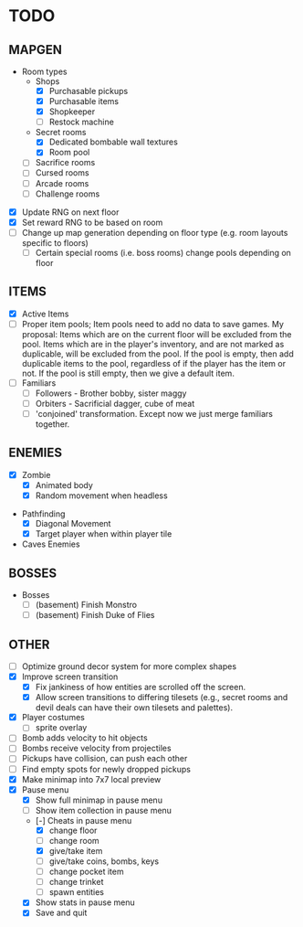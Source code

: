 # TODO

## MAPGEN

- Room types
    * Shops
        * [X] Purchasable pickups
        * [X] Purchasable items
        * [X] Shopkeeper
        * [ ] Restock machine
    * Secret rooms
        * [X] Dedicated bombable wall textures
        * [X] Room pool
    * [ ] Sacrifice rooms
    * [ ] Cursed rooms
    * [ ] Arcade rooms
    * [ ] Challenge rooms
- [X] Update RNG on next floor
- [X] Set reward RNG to be based on room
- [ ] Change up map generation depending on floor type (e.g. room layouts specific to floors)
    * [ ] Certain special rooms (i.e. boss rooms) change pools depending on floor

## ITEMS

- [X] Active Items
- [ ] Proper item pools;
    Item pools need to add no data to save games. My proposal:
    Items which are on the current floor will be excluded from the pool.
    Items which are in the player's inventory, and are not marked as duplicable,
    will be excluded from the pool.
    If the pool is empty, then add duplicable items to the pool, regardless of
    if the player has the item or not.
    If the pool is still empty, then we give a default item.
- [ ] Familiars
    * [ ] Followers - Brother bobby, sister maggy
    * [ ] Orbiters - Sacrificial dagger, cube of meat
    * [ ] 'conjoined' transformation. Except now we just merge familiars together.

## ENEMIES

- [X] Zombie
    * [X] Animated body
    * [X] Random movement when headless
- Pathfinding
    * [X] Diagonal Movement
    * [X] Target player when within player tile
- Caves Enemies

## BOSSES

- Bosses
    * [ ] (basement) Finish Monstro
    * [ ] (basement) Finish Duke of Flies

## OTHER

- [ ] Optimize ground decor system for more complex shapes
- [X] Improve screen transition
    * [X] Fix jankiness of how entities are scrolled off the screen.
    * [X] Allow screen transitions to differing tilesets (e.g., secret rooms
        and devil deals can have their own tilesets and palettes).
- [X] Player costumes
    * [ ] sprite overlay
- [ ] Bomb adds velocity to hit objects
- [ ] Bombs receive velocity from projectiles
- [ ] Pickups have collision, can push each other
- [ ] Find empty spots for newly dropped pickups
- [X] Make minimap into 7x7 local preview
- [X] Pause menu
    * [X] Show full minimap in pause menu
    * [ ] Show item collection in pause menu
    * [-] Cheats in pause menu
        - [X] change floor
        - [ ] change room
        - [X] give/take item
        - [ ] give/take coins, bombs, keys
        - [ ] change pocket item
        - [ ] change trinket
        - [ ] spawn entities
    * [X] Show stats in pause menu
    * [X] Save and quit